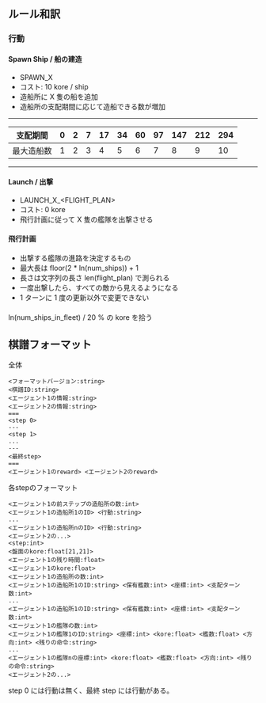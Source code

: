 ## ルール和訳

### 行動

#### Spawn Ship / 船の建造
- SPAWN_X
- コスト: 10 kore / ship
- 造船所に X 隻の船を追加
- 造船所の支配期間に応じて造船できる数が増加

-----
|支配期間|0|2|7|17|34|60|97|147|212|294|
|-|-|-|-|-|-|-|-|-|-|-|
|最大造船数|1|2|3|4|5|6|7|8|9|10|
-----

#### Launch / 出撃
- LAUNCH_X_<FLIGHT_PLAN>
- コスト: 0 kore
- 飛行計画に従って X 隻の艦隊を出撃させる

#### 飛行計画
- 出撃する艦隊の進路を決定するもの
- 最大長は floor(2 * ln(num_ships)) + 1
- 長さは文字列の長さ len(flight_plan) で測られる
- 一度出撃したら、すべての敵から見えるようになる
- 1 ターンに 1 度の更新以外で変更できない

#### 

ln(num_ships_in_fleet) / 20 % の kore を拾う


## 棋譜フォーマット

全体
```
<フォーマットバージョン:string>
<棋譜ID:string>
<エージェント1の情報:string>
<エージェント2の情報:string>
===
<step 0>
---
<step 1>
...
---
<最終step>
===
<エージェント1のreward> <エージェント2のreward>
```
各stepのフォーマット
```
<エージェント1の前ステップの造船所の数:int>
<エージェント1の造船所1のID> <行動:string>
...
<エージェント1の造船所nのID> <行動:string>
<エージェント2の...>
<step:int>
<盤面のkore:float[21,21]>
<エージェント1の残り時間:float>
<エージェント1のkore:float>
<エージェント1の造船所の数:int>
<エージェント1の造船所1のID:string> <保有艦数:int> <座標:int> <支配ターン数:int>
...
<エージェント1の造船所1のID:string> <保有艦数:int> <座標:int> <支配ターン数:int>
<エージェント1の艦隊の数:int>
<エージェント1の艦隊1のID:string> <座標:int> <kore:float> <艦数:float> <方向:int> <残りの命令:string>
...
<エージェント1の艦隊nの座標:int> <kore:float> <艦数:float> <方向:int> <残りの命令:string>
<エージェント2の...>
```

step 0 には行動は無く、最終 step には行動がある。